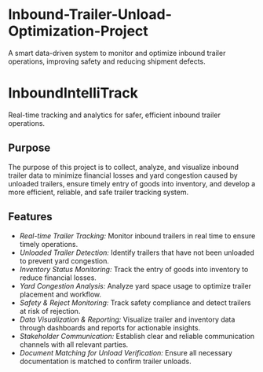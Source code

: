 # Inbound-Trailer-Unload-Optimization-Project
A smart data-driven system to monitor and optimize inbound trailer operations, improving safety and reducing shipment defects.

# InboundIntelliTrack
Real-time tracking and analytics for safer, efficient inbound trailer operations.

## Purpose
The purpose of this project is to collect, analyze, and visualize inbound trailer data to minimize financial losses and yard congestion caused by unloaded trailers, ensure timely entry of goods into inventory, and develop a more efficient, reliable, and safe trailer tracking system.

## Features
- *Real-time Trailer Tracking:* Monitor inbound trailers in real time to ensure timely operations.
- *Unloaded Trailer Detection:* Identify trailers that have not been unloaded to prevent yard congestion.
- *Inventory Status Monitoring:* Track the entry of goods into inventory to reduce financial losses.
- *Yard Congestion Analysis:* Analyze yard space usage to optimize trailer placement and workflow.
- *Safety & Reject Monitoring:* Track safety compliance and detect trailers at risk of rejection.
- *Data Visualization & Reporting:* Visualize trailer and inventory data through dashboards and reports for actionable insights.
- *Stakeholder Communication:* Establish clear and reliable communication channels with all relevant parties.
- *Document Matching for Unload Verification:* Ensure all necessary documentation is matched to confirm trailer unloads.
